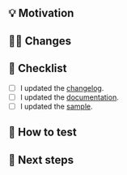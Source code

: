 ## :bulb: Motivation
<!-- Why did you change something? Is there an issue to link here? Or an external link? -->

## :technologist: Changes
<!-- Which code did you change? How? -->

## :pencil: Checklist
<!-- Please make sure to go through the checklist and select checkboxes appropriate for your changes. -->
- [ ] I updated the [changelog](https://github.com/MiSikora/laboratory/blob/trunk/library/docs/changelog.md).
- [ ] I updated the [documentation](https://github.com/MiSikora/laboratory/tree/trunk/library/docs).
- [ ] I updated the [sample](https://github.com/MiSikora/laboratory/tree/trunk/sample).

## :test_tube: How to test
<!-- Is there a special case to test your changes? -->

## :crystal_ball: Next steps
<!-- Is there something to plan or to do after the merge? Does this PR close any issue? If yes, please add a magic keyword - https://docs.github.com/en/enterprise/2.16/user/github/managing-your-work-on-github/closing-issues-using-keywords. -->

